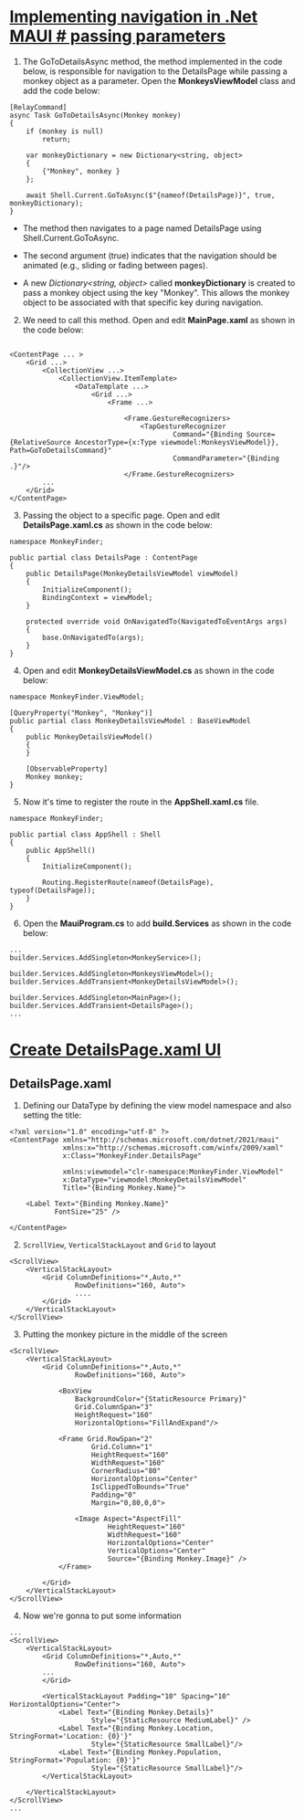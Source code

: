 # [Implementing navigation in .Net MAUI # passing parameters](https://youtu.be/DuNLR_NJv8U?t=8763)

1. The GoToDetailsAsync method, the method implemented in the code below,  is responsible for navigation to the DetailsPage while passing a monkey object as a parameter. Open the **MonkeysViewModel** class and add the code below:
   
```
[RelayCommand]
async Task GoToDetailsAsync(Monkey monkey)
{
    if (monkey is null)
        return;

    var monkeyDictionary = new Dictionary<string, object>
    {
        {"Monkey", monkey }
    };

    await Shell.Current.GoToAsync($"{nameof(DetailsPage)}", true, monkeyDictionary);
}
```

* The method then navigates to a page named DetailsPage using Shell.Current.GoToAsync.

* The second argument (true) indicates that the navigation should be animated (e.g., sliding or fading between pages).

* A new *Dictionary<string, object>* called **monkeyDictionary** is created to pass a monkey object using the key "Monkey". This allows the monkey object to be associated with that specific key during navigation.

2. We need to call this method. Open and edit **MainPage.xaml** as shown in the code below:

```

<ContentPage ... >
    <Grid ...>
        <CollectionView ...>
            <CollectionView.ItemTemplate>
                <DataTemplate ...>
                    <Grid ...>
                        <Frame ...>

                            <Frame.GestureRecognizers>
                                <TapGestureRecognizer 
                                        Command="{Binding Source={RelativeSource AncestorType={x:Type viewmodel:MonkeysViewModel}}, Path=GoToDetailsCommand}"
                                        CommandParameter="{Binding .}"/>
                            </Frame.GestureRecognizers>
        ...                            
    </Grid>
</ContentPage>
```

3. Passing the object to a specific page. Open and edit **DetailsPage.xaml.cs** as shown in the code below:

```
namespace MonkeyFinder;

public partial class DetailsPage : ContentPage
{
	public DetailsPage(MonkeyDetailsViewModel viewModel)
	{
		InitializeComponent();
		BindingContext = viewModel;
	}

    protected override void OnNavigatedTo(NavigatedToEventArgs args)
    {
        base.OnNavigatedTo(args);
    }
}
```

4. Open and edit **MonkeyDetailsViewModel.cs** as shown in the code below:

```
namespace MonkeyFinder.ViewModel;

[QueryProperty("Monkey", "Monkey")]
public partial class MonkeyDetailsViewModel : BaseViewModel
{
    public MonkeyDetailsViewModel()
    {        
    }

    [ObservableProperty]
    Monkey monkey;
}
```

5. Now it's time to register the route in the **AppShell.xaml.cs** file.
   
```
namespace MonkeyFinder;

public partial class AppShell : Shell
{
	public AppShell()
	{
		InitializeComponent();

        Routing.RegisterRoute(nameof(DetailsPage), typeof(DetailsPage));
    }
}
```

6. Open the **MauiProgram.cs** to add **build.Services** as shown in the code below:
   
```
...
builder.Services.AddSingleton<MonkeyService>();

builder.Services.AddSingleton<MonkeysViewModel>();
builder.Services.AddTransient<MonkeyDetailsViewModel>();

builder.Services.AddSingleton<MainPage>();
builder.Services.AddTransient<DetailsPage>();
...
```
   
# [Create DetailsPage.xaml UI](https://youtu.be/DuNLR_NJv8U?t=9868)

## DetailsPage.xaml
  
1. Defining our DataType by defining the view model namespace and also setting the title:
   
```
<?xml version="1.0" encoding="utf-8" ?>
<ContentPage xmlns="http://schemas.microsoft.com/dotnet/2021/maui"
             xmlns:x="http://schemas.microsoft.com/winfx/2009/xaml"
             x:Class="MonkeyFinder.DetailsPage"
                          
             xmlns:viewmodel="clr-namespace:MonkeyFinder.ViewModel"
             x:DataType="viewmodel:MonkeyDetailsViewModel"            
             Title="{Binding Monkey.Name}">

    <Label Text="{Binding Monkey.Name}"
           FontSize="25" />

</ContentPage>
```

2. `ScrollView`, `VerticalStackLayout` and `Grid` to layout
   
```
<ScrollView>
    <VerticalStackLayout>
        <Grid ColumnDefinitions="*,Auto,*"
                RowDefinitions="160, Auto">
                ....
        </Grid>
    </VerticalStackLayout>
</ScrollView>
```

3. Putting the monkey picture in the middle of the screen

```
<ScrollView>
    <VerticalStackLayout>
        <Grid ColumnDefinitions="*,Auto,*"
                RowDefinitions="160, Auto">

            <BoxView
                BackgroundColor="{StaticResource Primary}"
                Grid.ColumnSpan="3"
                HeightRequest="160" 
                HorizontalOptions="FillAndExpand"/>

            <Frame Grid.RowSpan="2"
                    Grid.Column="1"
                    HeightRequest="160"
                    WidthRequest="160"
                    CornerRadius="80"
                    HorizontalOptions="Center"
                    IsClippedToBounds="True"
                    Padding="0"
                    Margin="0,80,0,0">

                <Image Aspect="AspectFill"
                        HeightRequest="160"
                        WidthRequest="160"
                        HorizontalOptions="Center"
                        VerticalOptions="Center"
                        Source="{Binding Monkey.Image}" />
            </Frame>
            
        </Grid>
    </VerticalStackLayout>
</ScrollView>
```

4. Now we're gonna to put some information

```
...
<ScrollView>
    <VerticalStackLayout>
        <Grid ColumnDefinitions="*,Auto,*"
                RowDefinitions="160, Auto">
        ...
        </Grid>   

        <VerticalStackLayout Padding="10" Spacing="10" HorizontalOptions="Center">
            <Label Text="{Binding Monkey.Details}" 
                    Style="{StaticResource MediumLabel}" />
            <Label Text="{Binding Monkey.Location, StringFormat='Location: {0}'}" 
                    Style="{StaticResource SmallLabel}"/>
            <Label Text="{Binding Monkey.Population, StringFormat='Population: {0}'}" 
                    Style="{StaticResource SmallLabel}"/>
        </VerticalStackLayout>

    </VerticalStackLayout>
</ScrollView>
...
```